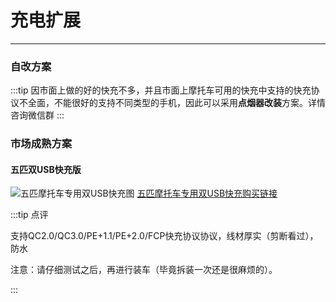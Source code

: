 # 充电扩展
---

### 自改方案

:::tip 
因市面上做的好的快充不多，并且市面上摩托车可用的快充中支持的快充协议不全面，不能很好的支持不同类型的手机，因此可以采用**点烟器改装**方案。详情咨询微信群
:::

### 市场成熟方案

#### 五匹双USB快充版

![五匹摩托车专用双USB快充图](https://ae01.alicdn.com/kf/H49299e8ba5444e72a06fc4095c56bf2an.jpg)
[五匹摩托车专用双USB快充购买链接](https://detail.tmall.com/item.htm?id=583249013632)

:::tip 点评

支持QC2.0/QC3.0/PE+1.1/PE+2.0/FCP快充协议协议，线材厚实（剪断看过），防水

注意：请仔细测试之后，再进行装车（毕竟拆装一次还是很麻烦的）。

:::

